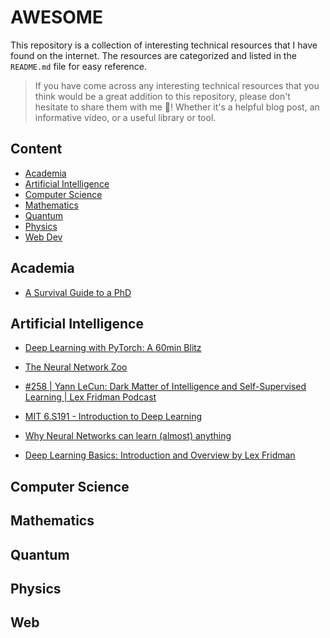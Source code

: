 # AWESOME

This repository is a collection of interesting technical resources that I have found on the internet. The resources are categorized and listed in the `README.md` file for easy reference.

> If you have come across any interesting technical resources that you think would be a great addition to this repository, please don't hesitate to share them with me 🙏! Whether it's a helpful blog post, an informative video, or a useful library or tool.

## Content

- [Academia](#academia)
- [Artificial Intelligence](#artificial-intelligence)
- [Computer Science](#computer-science)
- [Mathematics](#mathematics)
- [Quantum](#quantum)
- [Physics](#physics)
- [Web Dev](#web)

## Academia

- [A Survival Guide to a PhD](https://karpathy.github.io/2016/09/07/phd/)

## Artificial Intelligence

- [Deep Learning with PyTorch: A 60min Blitz](https://pytorch.org/tutorials/beginner/deep_learning_60min_blitz.html)
- [The Neural Network Zoo](https://www.asimovinstitute.org/neural-network-zoo/)

- [#258 | Yann LeCun: Dark Matter of Intelligence and Self-Supervised Learning | Lex Fridman Podcast](https://open.spotify.com/episode/6NJt7waroZKSbkt9sZlD7I)

- [MIT 6.S191 - Introduction to Deep Learning](http://introtodeeplearning.com/)

- [Why Neural Networks can learn (almost) anything](https://www.youtube.com/watch?v=0QczhVg5HaI)

- [Deep Learning Basics: Introduction and Overview by Lex Fridman](https://www.youtube.com/watch?v=O5xeyoRL95U)

## Computer Science

## Mathematics

## Quantum

## Physics

## Web
